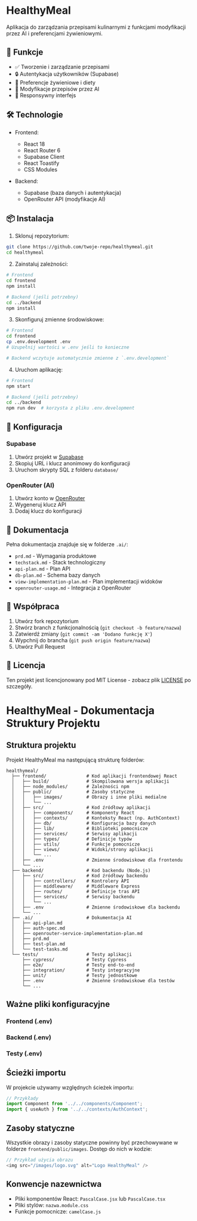 # HealthyMeal

Aplikacja do zarządzania przepisami kulinarnymi z funkcjami modyfikacji przez AI i preferencjami żywieniowymi.

## 🚀 Funkcje

- ✅ Tworzenie i zarządzanie przepisami
- 🔒 Autentykacja użytkowników (Supabase)
- 🥗 Preferencje żywieniowe i diety
- 🤖 Modyfikacje przepisów przez AI
- 📱 Responsywny interfejs

## 🛠️ Technologie

- Frontend:
  - React 18
  - React Router 6
  - Supabase Client
  - React Toastify
  - CSS Modules

- Backend:
  - Supabase (baza danych i autentykacja)
  - OpenRouter API (modyfikacje AI)

## 📦 Instalacja

1. Sklonuj repozytorium:
```bash
git clone https://github.com/twoje-repo/healthymeal.git
cd healthymeal
```

2. Zainstaluj zależności:
```bash
# Frontend
cd frontend
npm install

# Backend (jeśli potrzebny)
cd ../backend
npm install
```

3. Skonfiguruj zmienne środowiskowe:
```bash
# Frontend
cd frontend
cp .env.development .env
# Uzupełnij wartości w .env jeśli to konieczne

# Backend wczytuje automatycznie zmienne z `.env.development`
```

4. Uruchom aplikację:
```bash
# Frontend
npm start

# Backend (jeśli potrzebny)
cd ../backend
npm run dev  # korzysta z pliku .env.development
```

## 🔧 Konfiguracja

### Supabase

1. Utwórz projekt w [Supabase](https://supabase.com)
2. Skopiuj URL i klucz anonimowy do konfiguracji
3. Uruchom skrypty SQL z folderu `database/`

### OpenRouter (AI)

1. Utwórz konto w [OpenRouter](https://openrouter.ai)
2. Wygeneruj klucz API
3. Dodaj klucz do konfiguracji

## 📝 Dokumentacja

Pełna dokumentacja znajduje się w folderze `.ai/`:

- `prd.md` - Wymagania produktowe
- `techstack.md` - Stack technologiczny
- `api-plan.md` - Plan API
- `db-plan.md` - Schema bazy danych
- `view-implementation-plan.md` - Plan implementacji widoków
- `openrouter-usage.md` - Integracja z OpenRouter

## 🤝 Współpraca

1. Utwórz fork repozytorium
2. Stwórz branch z funkcjonalnością (`git checkout -b feature/nazwa`)
3. Zatwierdź zmiany (`git commit -am 'Dodano funkcję X'`)
4. Wypchnij do brancha (`git push origin feature/nazwa`)
5. Utwórz Pull Request

## 📄 Licencja

Ten projekt jest licencjonowany pod MIT License - zobacz plik [LICENSE](LICENSE) po szczegóły.

# HealthyMeal - Dokumentacja Struktury Projektu

## Struktura projektu

Projekt HealthyMeal ma następującą strukturę folderów:

```
healthymeal/
  ├── frontend/               # Kod aplikacji frontendowej React
  │   ├── build/              # Skompilowana wersja aplikacji
  │   ├── node_modules/       # Zależności npm
  │   ├── public/             # Zasoby statyczne
  │   │   ├── images/         # Obrazy i inne pliki medialne
  │   │   └── ...
  │   ├── src/                # Kod źródłowy aplikacji
  │   │   ├── components/     # Komponenty React
  │   │   ├── contexts/       # Konteksty React (np. AuthContext)
  │   │   ├── db/             # Konfiguracja bazy danych
  │   │   ├── lib/            # Biblioteki pomocnicze
  │   │   ├── services/       # Serwisy aplikacji
  │   │   ├── types/          # Definicje typów
  │   │   ├── utils/          # Funkcje pomocnicze
  │   │   ├── views/          # Widoki/strony aplikacji
  │   │   └── ...
  │   ├── .env                # Zmienne środowiskowe dla frontendu
  │   └── ...
  ├── backend/                # Kod backendu (Node.js)
  │   ├── src/                # Kod źródłowy backendu
  │   │   ├── controllers/    # Kontrolery API
  │   │   ├── middleware/     # Middleware Express
  │   │   ├── routes/         # Definicje tras API
  │   │   ├── services/       # Serwisy backendu
  │   │   └── ...
  │   ├── .env                # Zmienne środowiskowe dla backendu
  │   └── ...
  ├── .ai/                    # Dokumentacja AI
  │   ├── api-plan.md
  │   ├── auth-spec.md
  │   ├── openrouter-service-implementation-plan.md
  │   ├── prd.md
  │   ├── test-plan.md
  │   └── test-tasks.md
  └── tests/                  # Testy aplikacji
      ├── cypress/            # Testy Cypress
      ├── e2e/                # Testy end-to-end
      ├── integration/        # Testy integracyjne
      ├── unit/               # Testy jednostkowe
      ├── .env                # Zmienne środowiskowe dla testów
      └── ...
```

## Ważne pliki konfiguracyjne

### Frontend (.env)


### Backend (.env)

### Testy (.env)


## Ścieżki importu

W projekcie używamy względnych ścieżek importu:

```javascript
// Przykłady
import Component from '../../components/Component';
import { useAuth } from '../../contexts/AuthContext';
```

## Zasoby statyczne

Wszystkie obrazy i zasoby statyczne powinny być przechowywane w folderze `frontend/public/images`.
Dostęp do nich w kodzie:

```javascript
// Przykład użycia obrazu
<img src="/images/logo.svg" alt="Logo HealthyMeal" />
```

## Konwencje nazewnictwa

- Pliki komponentów React: `PascalCase.jsx` lub `PascalCase.tsx`
- Pliki stylów: `nazwa.module.css` 
- Funkcje pomocnicze: `camelCase.js`

